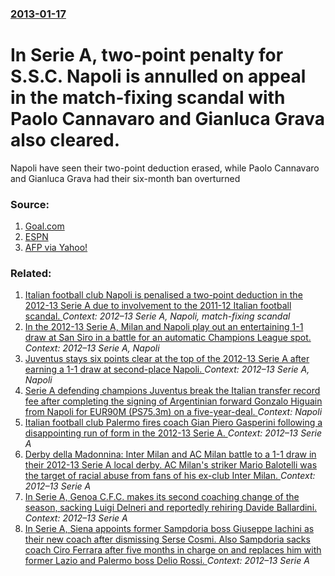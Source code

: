 ### [2013-01-17](/news/2013/01/17/index.md)

# In Serie A, two-point penalty for S.S.C. Napoli is annulled on appeal in the match-fixing scandal with Paolo Cannavaro and Gianluca Grava also cleared. 

Napoli have seen their two-point deduction erased, while Paolo Cannavaro and Gianluca Grava had their six-month ban overturned


### Source:

1. [Goal.com](http://www.goal.com/en-gb/news/3276/serie-a/2013/01/17/3679835/napoli-match-fixing-point-deduction-defensive-duos-bans)
2. [ESPN](http://soccernet.espn.go.com/news/story/_/id/1302853/napoli-win-appeal-over-match-fixing-charge)
3. [AFP via Yahoo!](http://sg.sports.yahoo.com/news/napoli-win-two-point-deduction-appeal-194217256--sow.html)

### Related:

1. [Italian football club Napoli is penalised a two-point deduction in the 2012-13 Serie A due to involvement to the 2011-12 Italian football scandal. ](/news/2012/12/18/italian-football-club-napoli-is-penalised-a-two-point-deduction-in-the-2012a13-serie-a-due-to-involvement-to-the-2011a12-italian-footbal.md) _Context: 2012–13  Serie A, Napoli, match-fixing scandal_
2. [In the 2012-13  Serie A, Milan and Napoli play out an entertaining 1-1 draw at San Siro in a battle for an automatic Champions League spot. ](/news/2013/04/14/in-the-2012a13-serie-a-milan-and-napoli-play-out-an-entertaining-1a1-draw-at-san-siro-in-a-battle-for-an-automatic-champions-league-sp.md) _Context: 2012–13  Serie A, Napoli_
3. [Juventus stays six points clear at the top of the 2012-13 Serie A after earning a 1-1 draw at second-place Napoli. ](/news/2013/03/1/juventus-stays-six-points-clear-at-the-top-of-the-2012a13-serie-a-after-earning-a-1a1-draw-at-second-place-napoli.md) _Context: 2012–13  Serie A, Napoli_
4. [Serie A defending champions Juventus break the Italian transfer record fee after completing the signing of Argentinian forward Gonzalo Higuain from Napoli for EUR90M (PS75.3m) on a five-year-deal. ](/news/2016/07/26/serie-a-defending-champions-juventus-break-the-italian-transfer-record-fee-after-completing-the-signing-of-argentinian-forward-gonzalo-higua.md) _Context: Napoli_
5. [Italian football club Palermo fires coach Gian Piero Gasperini following a disappointing run of form in the 2012-13 Serie A. ](/news/2013/02/4/italian-football-club-palermo-fires-coach-gian-piero-gasperini-following-a-disappointing-run-of-form-in-the-2012a13-serie-a.md) _Context: 2012–13  Serie A_
6. [Derby della Madonnina:  Inter Milan and AC Milan battle to a 1-1 draw in their 2012-13 Serie A local derby. AC Milan's striker Mario Balotelli was the target of racial abuse from fans of his ex-club Inter Milan. ](/news/2013/02/24/derby-della-madonnina-inter-milan-and-ac-milan-battle-to-a-1a1-draw-in-their-2012a13-serie-a-local-derby-ac-milan-s-striker-mario-bal.md) _Context: 2012–13  Serie A_
7. [In Serie A, Genoa C.F.C. makes its second coaching change of the season, sacking Luigi Delneri and reportedly rehiring Davide Ballardini. ](/news/2013/01/20/in-serie-a-genoa-c-f-c-makes-its-second-coaching-change-of-the-season-sacking-luigi-delneri-and-reportedly-rehiring-davide-ballardini.md) _Context: 2012–13  Serie A_
8. [In Serie A, Siena appoints former Sampdoria boss Giuseppe Iachini as their new coach after dismissing Serse Cosmi. Also Sampdoria sacks coach Ciro Ferrara after five months in charge on and replaces him with former Lazio and Palermo boss Delio Rossi. ](/news/2012/12/17/in-serie-a-siena-appoints-former-sampdoria-boss-giuseppe-iachini-as-their-new-coach-after-dismissing-serse-cosmi-also-sampdoria-sacks-coac.md) _Context: 2012–13  Serie A_
